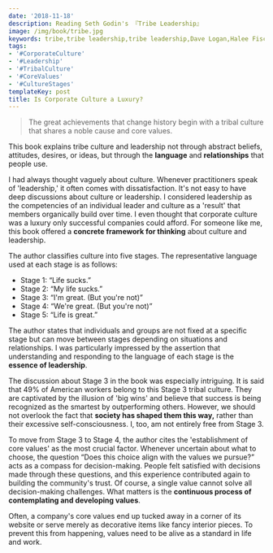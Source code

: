 ```yaml
---
date: '2018-11-18'
description: Reading Seth Godin's 『Tribe Leadership』
image: /img/book/tribe.jpg
keywords: tribe,tribe leadership,tribe leadership,Dave Logan,Halee Fischer-Wright
tags:
- '#CorporateCulture'
- '#Leadership'
- '#TribalCulture'
- '#CoreValues'
- '#CultureStages'
templateKey: post
title: Is Corporate Culture a Luxury?
---
```


> The great achievements that change history begin with a tribal culture that shares a noble cause and core values.

This book explains tribe culture and leadership not through abstract beliefs, attitudes, desires, or ideas, but through the **language** and **relationships** that people use.

I had always thought vaguely about culture. Whenever practitioners speak of 'leadership,' it often comes with dissatisfaction. It's not easy to have deep discussions about culture or leadership. I considered leadership as the competencies of an individual leader and culture as a 'result' that members organically build over time. I even thought that corporate culture was a luxury only successful companies could afford. For someone like me, this book offered a **concrete framework for thinking** about culture and leadership.

The author classifies culture into five stages. The representative language used at each stage is as follows:
- Stage 1: “Life sucks.”
- Stage 2: “My life sucks.”
- Stage 3: “I'm great. (But you're not)”
- Stage 4: “We're great. (But you're not)”
- Stage 5: “Life is great.”

The author states that individuals and groups are not fixed at a specific stage but can move between stages depending on situations and relationships. I was particularly impressed by the assertion that understanding and responding to the language of each stage is the **essence of leadership**.

The discussion about Stage 3 in the book was especially intriguing. It is said that 49% of American workers belong to this Stage 3 tribal culture. They are captivated by the illusion of 'big wins' and believe that success is being recognized as the smartest by outperforming others. However, we should not overlook the fact that **society has shaped them this way,** rather than their excessive self-consciousness. I, too, am not entirely free from Stage 3.

To move from Stage 3 to Stage 4, the author cites the 'establishment of core values' as the most crucial factor. Whenever uncertain about what to choose, the question “Does this choice align with the values we pursue?” acts as a compass for decision-making. People felt satisfied with decisions made through these questions, and this experience contributed again to building the community's trust. Of course, a single value cannot solve all decision-making challenges. What matters is the **continuous process of contemplating and developing values**.

Often, a company's core values end up tucked away in a corner of its website or serve merely as decorative items like fancy interior pieces. To prevent this from happening, values need to be alive as a standard in life and work.